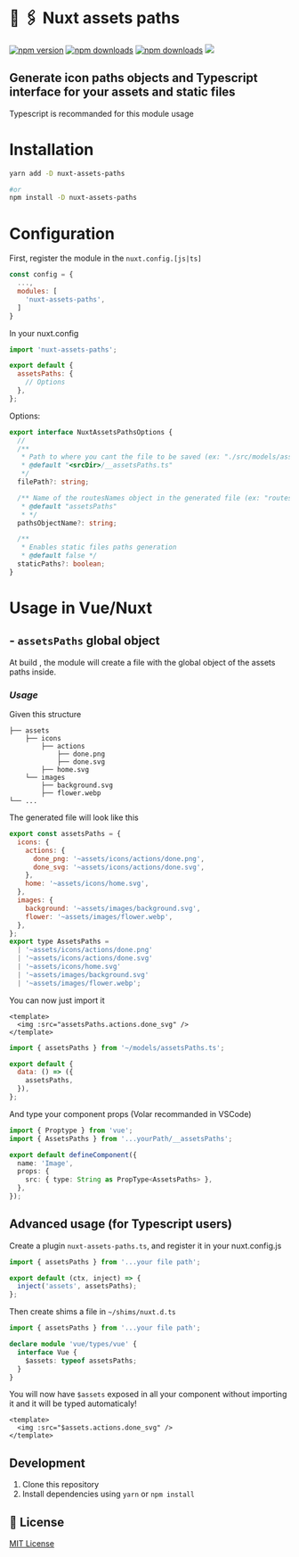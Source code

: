 # 🌆 🖇 Nuxt assets paths

[![npm version][npm-version-src]][npm-version-href]
[![npm downloads][npm-downloads-src]][npm-downloads-href]
[![npm downloads][npm-total-downloads-src]][npm-downloads-href]
<img src='https://img.shields.io/npm/l/simple-graphql-to-typescript.svg'>

[npm-version-src]: https://img.shields.io/npm/v/nuxt-assets-paths.svg
[npm-version-href]: https://www.npmjs.com/package/nuxt-assets-paths
[npm-downloads-src]: https://img.shields.io/npm/dm/nuxt-assets-paths.svg
[npm-total-downloads-src]: https://img.shields.io/npm/dt/nuxt-assets-paths.svg
[npm-downloads-href]: https://www.npmjs.com/package/nuxt-assets-paths

## Generate icon paths objects and Typescript interface for your assets and static files

Typescript is recommanded for this module usage

# Installation

```bash
yarn add -D nuxt-assets-paths

#or
npm install -D nuxt-assets-paths
```

# Configuration

First, register the module in the `nuxt.config.[js|ts]`

```javascript
const config = {
  ...,
  modules: [
    'nuxt-assets-paths',
  ]
}
```

In your nuxt.config

```javascript
import 'nuxt-assets-paths';

export default {
  assetsPaths: {
    // Options
  },
};
```

Options:

```ts
export interface NuxtAssetsPathsOptions {
  //
  /**
   * Path to where you cant the file to be saved (ex: "./src/models/assets.ts")
   * @default "<srcDir>/__assetsPaths.ts"
   */
  filePath?: string;

  /** Name of the routesNames object in the generated file (ex: "routesTree")
   * @default "assetsPaths"
   * */
  pathsObjectName?: string;

  /**
   * Enables static files paths generation
   * @default false */
  staticPaths?: boolean;
}
```

# Usage in Vue/Nuxt

## - `assetsPaths` global object

At build , the module will create a file with the global object of the assets paths inside.

### _Usage_

Given this structure

    ├── assets
        ├── icons
            ├── actions
                ├── done.png
                ├── done.svg
            ├── home.svg
        └── images
            ├── background.svg
            ├── flower.webp
    └── ...

The generated file will look like this

```javascript
export const assetsPaths = {
  icons: {
    actions: {
      done_png: '~assets/icons/actions/done.png',
      done_svg: '~assets/icons/actions/done.svg',
    },
    home: '~assets/icons/home.svg',
  },
  images: {
    background: '~assets/images/background.svg',
    flower: '~assets/images/flower.webp',
  },
};
export type AssetsPaths =
  | '~assets/icons/actions/done.png'
  | '~assets/icons/actions/done.svg'
  | '~assets/icons/home.svg'
  | '~assets/images/background.svg'
  | '~assets/images/flower.webp';
```

You can now just import it

```vue
<template>
  <img :src="assetsPaths.actions.done_svg" />
</template>
```

```javascript
import { assetsPaths } from '~/models/assetsPaths.ts';

export default {
  data: () => ({
    assetsPaths,
  }),
};
```

And type your component props (Volar recommanded in VSCode)

```ts
import { Proptype } from 'vue';
import { AssetsPaths } from '...yourPath/__assetsPaths';

export default defineComponent({
  name: 'Image',
  props: {
    src: { type: String as PropType<AssetsPaths> },
  },
});
```

## Advanced usage (for Typescript users)

Create a plugin `nuxt-assets-paths.ts`, and register it in your nuxt.config.js

```js
import { assetsPaths } from '...your file path';

export default (ctx, inject) => {
  inject('assets', assetsPaths);
};
```

Then create shims a file in `~/shims/nuxt.d.ts`

```ts
import { assetsPaths } from '...your file path';

declare module 'vue/types/vue' {
  interface Vue {
    $assets: typeof assetsPaths;
  }
}
```

You will now have `$assets` exposed in all your component without importing it and it will be typed automaticaly!

```vue
<template>
  <img :src="$assets.actions.done_svg" />
</template>
```

## Development

1. Clone this repository
2. Install dependencies using `yarn` or `npm install`

## 📑 License

[MIT License](./LICENSE)
